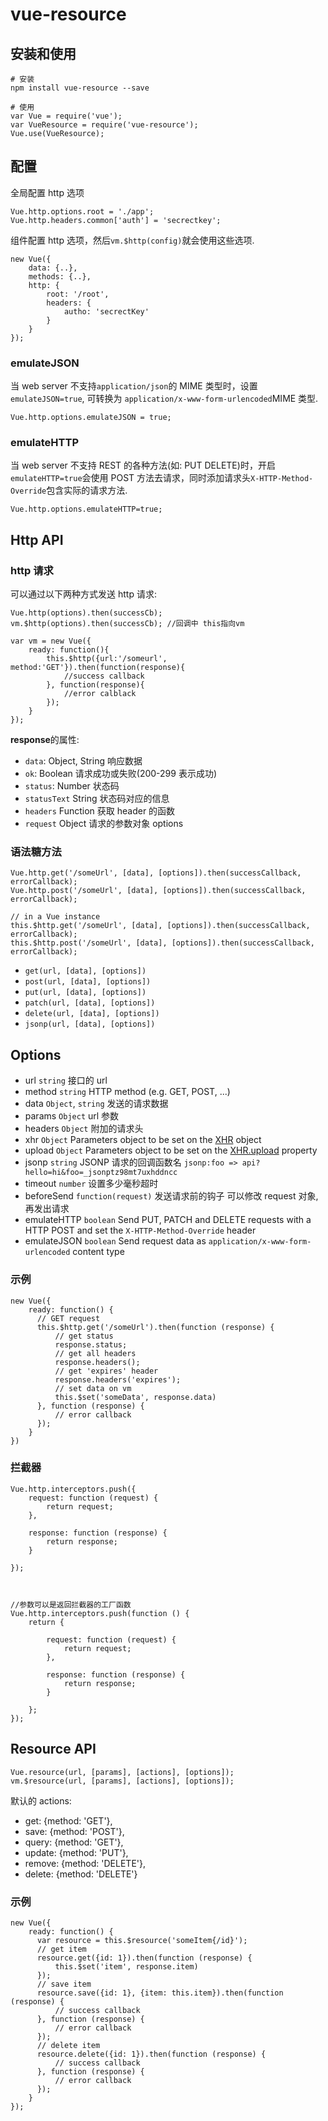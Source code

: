 # vue-resource

## 安装和使用

    # 安装
    npm install vue-resource --save

    # 使用
    var Vue = require('vue');
    var VueResource = require('vue-resource');
    Vue.use(VueResource);

## 配置

全局配置 http 选项

    Vue.http.options.root = './app';
    Vue.http.headers.common['auth'] = 'secrectkey';

组件配置 http 选项，然后`vm.$http(config)`就会使用这些选项.

    new Vue({
        data: {..},
        methods: {..},
        http: {
            root: '/root',
            headers: {
                autho: 'secrectKey'
            }
        }
    });

### emulateJSON

当 web server 不支持`application/json`的 MIME 类型时，设置`emulateJSON=true`, 可转换为 `application/x-www-form-urlencoded`MIME 类型.

    Vue.http.options.emulateJSON = true;

### emulateHTTP

当 web server 不支持 REST 的各种方法(如: PUT DELETE)时，开启`emulateHTTP=true`会使用 POST 方法去请求，同时添加请求头`X-HTTP-Method-Override`包含实际的请求方法.

    Vue.http.options.emulateHTTP=true;

## Http API

### http 请求

可以通过以下两种方式发送 http 请求:

    Vue.http(options).then(successCb);
    vm.$http(options).then(successCb); //回调中 this指向vm

    var vm = new Vue({
        ready: function(){
            this.$http({url:'/someurl', method:'GET'}).then(function(response){
                //success callback
            }, function(response){
                //error calblack
            });
        }
    });

**response**的属性:

- `data`: Object, String 响应数据
- `ok`: Boolean 请求成功或失败(200-299 表示成功)
- `status`: Number 状态码
- `statusText` String 状态码对应的信息
- `headers` Function 获取 header 的函数
- `request` Object 请求的参数对象 options

### 语法糖方法

    Vue.http.get('/someUrl', [data], [options]).then(successCallback, errorCallback);
    Vue.http.post('/someUrl', [data], [options]).then(successCallback, errorCallback);

    // in a Vue instance
    this.$http.get('/someUrl', [data], [options]).then(successCallback, errorCallback);
    this.$http.post('/someUrl', [data], [options]).then(successCallback, errorCallback);

- `get(url, [data], [options])`
- `post(url, [data], [options])`
- `put(url, [data], [options])`
- `patch(url, [data], [options])`
- `delete(url, [data], [options])`
- `jsonp(url, [data], [options])`

## Options

- url `string` 接口的 url
- method `string` HTTP method (e.g. GET, POST, ...)
- data `Object`, `string` 发送的请求数据
- params `Object` url 参数
- headers `Object` 附加的请求头
- xhr `Object` Parameters object to be set on the [XHR](https://developer.mozilla.org/en-US/docs/Web/API/XMLHttpRequest) object
- upload `Object` Parameters object to be set on the [XHR.upload](https://developer.mozilla.org/en-US/docs/Web/API/XMLHttpRequest/upload) property
- jsonp `string` JSONP 请求的回调函数名 `jsonp:foo => api?hello=hi&foo=_jsonptz98mt7uxhddncc`
- timeout `number` 设置多少毫秒超时
- beforeSend `function(request)` 发送请求前的钩子 可以修改 request 对象,再发出请求
- emulateHTTP `boolean` Send PUT, PATCH and DELETE requests with a HTTP POST and set the `X-HTTP-Method-Override` header
- emulateJSON `boolean` Send request data as `application/x-www-form-urlencoded` content type

### 示例

    new Vue({
        ready: function() {
          // GET request
          this.$http.get('/someUrl').then(function (response) {
              // get status
              response.status;
              // get all headers
              response.headers();
              // get 'expires' header
              response.headers('expires');
              // set data on vm
              this.$set('someData', response.data)
          }, function (response) {
              // error callback
          });
        }
    })

### 拦截器

    Vue.http.interceptors.push({
        request: function (request) {
            return request;
        },

        response: function (response) {
            return response;
        }

    });



    //参数可以是返回拦截器的工厂函数
    Vue.http.interceptors.push(function () {
        return {

            request: function (request) {
                return request;
            },

            response: function (response) {
                return response;
            }

        };
    });

## Resource API

    Vue.resource(url, [params], [actions], [options]);
    vm.$resource(url, [params], [actions], [options]);

默认的 actions:

- get: {method: 'GET'},
- save: {method: 'POST'},
- query: {method: 'GET'},
- update: {method: 'PUT'},
- remove: {method: 'DELETE'},
- delete: {method: 'DELETE'}

### 示例

    new Vue({
        ready: function() {
          var resource = this.$resource('someItem{/id}');
          // get item
          resource.get({id: 1}).then(function (response) {
              this.$set('item', response.item)
          });
          // save item
          resource.save({id: 1}, {item: this.item}).then(function (response) {
              // success callback
          }, function (response) {
              // error callback
          });
          // delete item
          resource.delete({id: 1}).then(function (response) {
              // success callback
          }, function (response) {
              // error callback
          });
        }
    });
